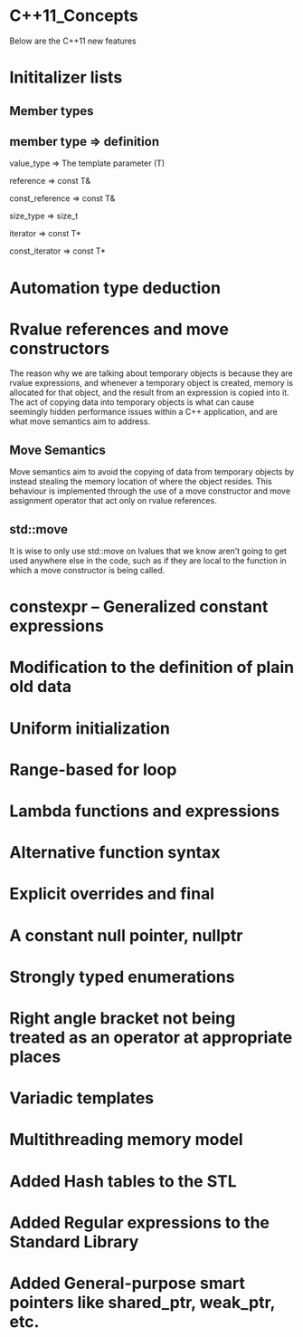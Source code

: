 # C++11_Concepts

Below are the C++11 new features

# Inititalizer lists

## Member types

## member type	     =>          definition

value_type	         =>         The template parameter (T)

reference	           =>         const T&

const_reference	     =>         const T&

size_type	           =>         size_t

iterator	           =>         const T*

const_iterator	     =>         const T*


# Automation type deduction
# Rvalue references and move constructors

The reason why we are talking about temporary objects is because they are rvalue expressions, and whenever a temporary object is created, memory is allocated for that object, and the result from an expression is copied into it. The act of copying data into temporary objects is what can cause seemingly hidden performance issues within a C++ application, and are what move semantics aim to address.

## Move Semantics

Move semantics aim to avoid the copying of data from temporary objects by instead stealing the memory location of where the object resides. This behaviour is implemented through the use of a move constructor and move assignment operator that act only on rvalue references.

## std::move

It is wise to only use std::move on lvalues that we know aren’t going to get used anywhere else in the code, such as if they are local to the function in which a move constructor is being called.



# constexpr – Generalized constant expressions
# Modification to the definition of plain old data
# Uniform initialization
# Range-based for loop
# Lambda functions and expressions
# Alternative function syntax
# Explicit overrides and final
# A constant null pointer, nullptr
# Strongly typed enumerations
# Right angle bracket not being treated as an operator at appropriate places
# Variadic templates
# Multithreading memory model
# Added Hash tables to the STL
# Added Regular expressions to the Standard Library
# Added General-purpose smart pointers like shared_ptr, weak_ptr, etc.
